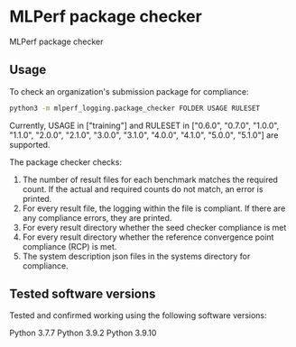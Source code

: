 # MLPerf package checker

MLPerf package checker

## Usage

To check an organization's submission package for compliance:

```sh
python3 -m mlperf_logging.package_checker FOLDER USAGE RULESET
```

Currently, USAGE in ["training"] and RULESET in ["0.6.0", "0.7.0", "1.0.0", "1.1.0", "2.0.0", "2.1.0", "3.0.0", "3.1.0", "4.0.0", "4.1.0", "5.0.0", "5.1.0"] are supported.

The package checker checks:
1. The number of result files for each benchmark matches the required count. If
   the actual and required counts do not match, an error is printed.
2. For every result file, the logging within the file is compliant. If there are
   any compliance errors, they are printed.
3. For every result directory whether the seed checker compliance is met
4. For every result directory whether the reference convergence point compliance (RCP) is met.
5. The system description json files in the systems directory for compliance.

## Tested software versions
Tested and confirmed working using the following software versions:

Python 3.7.7
Python 3.9.2
Python 3.9.10

